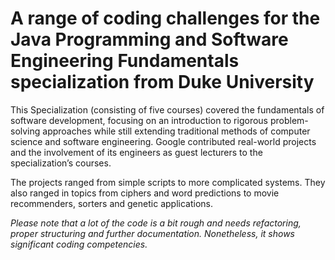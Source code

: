 # A range of coding challenges for the Java Programming and Software Engineering Fundamentals specialization from Duke University

This Specialization (consisting of five courses) covered the fundamentals of software development, focusing on an introduction to rigorous problem-solving approaches while still extending traditional methods of computer science and software engineering. Google contributed real-world projects and the involvement of its engineers as guest lecturers to the specialization’s courses.

The projects ranged from simple scripts to more complicated systems. They also ranged in topics from ciphers and word predictions to movie recommenders, sorters and genetic applications.

*Please note that a lot of the code is a bit rough and needs refactoring, proper structuring and further documentation. Nonetheless, it shows significant coding competencies.*